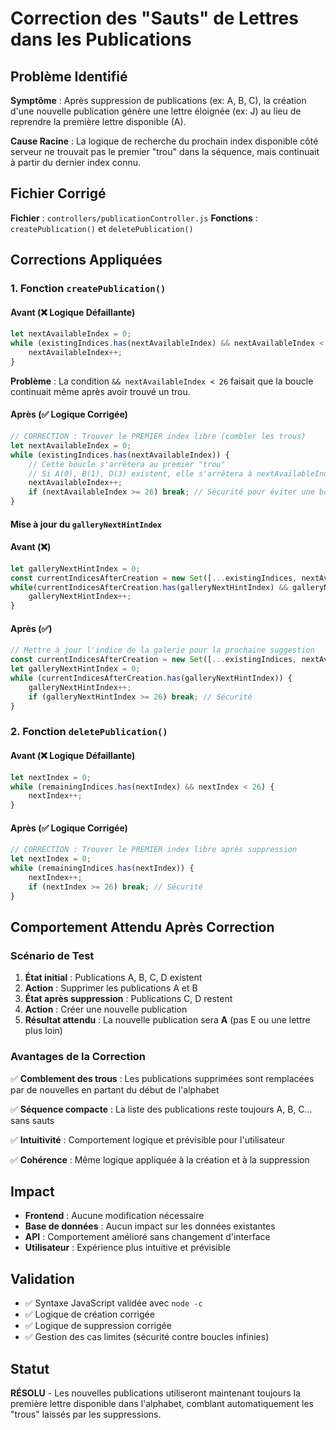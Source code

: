 # Correction des "Sauts" de Lettres dans les Publications

## Problème Identifié

**Symptôme** : Après suppression de publications (ex: A, B, C), la création d'une nouvelle publication génère une lettre éloignée (ex: J) au lieu de reprendre la première lettre disponible (A).

**Cause Racine** : La logique de recherche du prochain index disponible côté serveur ne trouvait pas le premier "trou" dans la séquence, mais continuait à partir du dernier index connu.

## Fichier Corrigé

**Fichier** : `controllers/publicationController.js`
**Fonctions** : `createPublication()` et `deletePublication()`

## Corrections Appliquées

### 1. Fonction `createPublication()`

#### Avant (❌ Logique Défaillante)
```javascript
let nextAvailableIndex = 0;
while (existingIndices.has(nextAvailableIndex) && nextAvailableIndex < 26) {
    nextAvailableIndex++;
}
```

**Problème** : La condition `&& nextAvailableIndex < 26` faisait que la boucle continuait même après avoir trouvé un trou.

#### Après (✅ Logique Corrigée)
```javascript
// CORRECTION : Trouver le PREMIER index libre (combler les trous)
let nextAvailableIndex = 0;
while (existingIndices.has(nextAvailableIndex)) {
    // Cette boucle s'arrêtera au premier "trou"
    // Si A(0), B(1), D(3) existent, elle s'arrêtera à nextAvailableIndex = 2 (C)
    nextAvailableIndex++;
    if (nextAvailableIndex >= 26) break; // Sécurité pour éviter une boucle infinie
}
```

#### Mise à jour du `galleryNextHintIndex`

#### Avant (❌)
```javascript
let galleryNextHintIndex = 0;
const currentIndicesAfterCreation = new Set([...existingIndices, nextAvailableIndex]);
while(currentIndicesAfterCreation.has(galleryNextHintIndex) && galleryNextHintIndex < 26) {
    galleryNextHintIndex++;
}
```

#### Après (✅)
```javascript
// Mettre à jour l'indice de la galerie pour la prochaine suggestion
const currentIndicesAfterCreation = new Set([...existingIndices, nextAvailableIndex]);
let galleryNextHintIndex = 0;
while (currentIndicesAfterCreation.has(galleryNextHintIndex)) {
    galleryNextHintIndex++;
    if (galleryNextHintIndex >= 26) break; // Sécurité
}
```

### 2. Fonction `deletePublication()`

#### Avant (❌ Logique Défaillante)
```javascript
let nextIndex = 0;
while (remainingIndices.has(nextIndex) && nextIndex < 26) {
    nextIndex++;
}
```

#### Après (✅ Logique Corrigée)
```javascript
// CORRECTION : Trouver le PREMIER index libre après suppression
let nextIndex = 0;
while (remainingIndices.has(nextIndex)) {
    nextIndex++;
    if (nextIndex >= 26) break; // Sécurité
}
```

## Comportement Attendu Après Correction

### Scénario de Test
1. **État initial** : Publications A, B, C, D existent
2. **Action** : Supprimer les publications A et B
3. **État après suppression** : Publications C, D restent
4. **Action** : Créer une nouvelle publication
5. **Résultat attendu** : La nouvelle publication sera **A** (pas E ou une lettre plus loin)

### Avantages de la Correction

✅ **Comblement des trous** : Les publications supprimées sont remplacées par de nouvelles en partant du début de l'alphabet

✅ **Séquence compacte** : La liste des publications reste toujours A, B, C... sans sauts

✅ **Intuitivité** : Comportement logique et prévisible pour l'utilisateur

✅ **Cohérence** : Même logique appliquée à la création et à la suppression

## Impact

- **Frontend** : Aucune modification nécessaire
- **Base de données** : Aucun impact sur les données existantes
- **API** : Comportement amélioré sans changement d'interface
- **Utilisateur** : Expérience plus intuitive et prévisible

## Validation

- ✅ Syntaxe JavaScript validée avec `node -c`
- ✅ Logique de création corrigée
- ✅ Logique de suppression corrigée
- ✅ Gestion des cas limites (sécurité contre boucles infinies)

## Statut

**RÉSOLU** - Les nouvelles publications utiliseront maintenant toujours la première lettre disponible dans l'alphabet, comblant automatiquement les "trous" laissés par les suppressions.